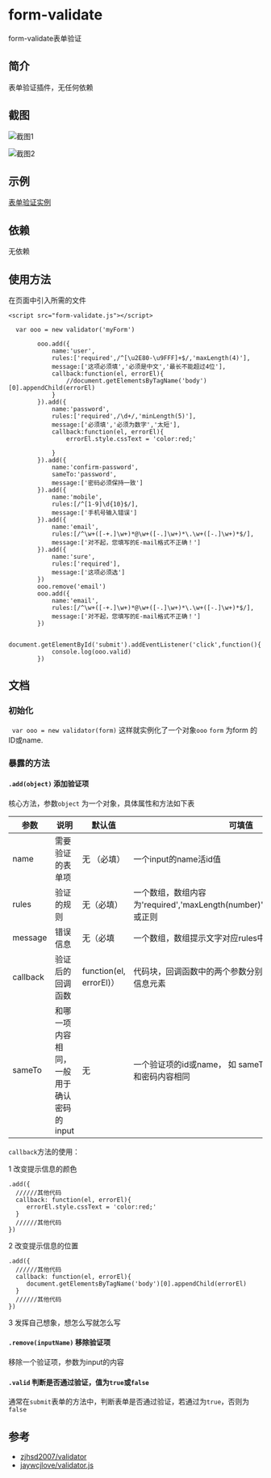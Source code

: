# form-validate
form-validate表单验证

## 简介

表单验证插件，无任何依赖

## 截图

![截图1](https://fangxianzheng.github.io/demo/Mvalidate/demo1-screenshot1.png)


![截图2](https://fangxianzheng.github.io/demo/Mvalidate/demo1-screenshot2.png)
## 示例

[表单验证实例](https://fangxianzheng.github.io/demo/form-validate/demo1)

## 依赖

无依赖

## 使用方法

在页面中引入所需的文件

`<script src="form-validate.js"></script>`

````
  var ooo = new validator('myForm')

        ooo.add({
            name:'user',
            rules:['required',/^[\u2E80-\u9FFF]+$/,'maxLength(4)'],
            message:['这项必须填','必须是中文','最长不能超过4位'],
            callback:function(el, errorEl){
                //document.getElementsByTagName('body')[0].appendChild(errorEl)
            }
        }).add({
            name:'password',
            rules:['required',/\d+/,'minLength(5)'],
            message:['必须填','必须为数字','太短'],
            callback:function(el, errorEl){
                errorEl.style.cssText = 'color:red;'

            }
        }).add({
            name:'confirm-password',
            sameTo:'password',
            message:['密码必须保持一致']
        }).add({
            name:'mobile',
            rules:[/^[1-9]\d{10}$/],
            message:['手机号输入错误']
        }).add({
            name:'email',
            rules:[/^\w+([-+.]\w+)*@\w+([-.]\w+)*\.\w+([-.]\w+)*$/],
            message:['对不起，您填写的E-mail格式不正确！']
        }).add({
            name:'sure',
            rules:['required'],
            message:['这项必须选']
        })
        ooo.remove('email')
        ooo.add({
            name:'email',
            rules:[/^\w+([-+.]\w+)*@\w+([-.]\w+)*\.\w+([-.]\w+)*$/],
            message:['对不起，您填写的E-mail格式不正确！']
        })

        document.getElementById('submit').addEventListener('click',function(){
            console.log(ooo.valid)
        })
````

## 文档

### 初始化

` var ooo = new validator(form)` 这样就实例化了一个对象`ooo`
`form` 为form 的ID或name.

### 暴露的方法

#### `.add(object)` 添加验证项

核心方法，参数`object` 为一个对象，具体属性和方法如下表

|       参数        |   说明   |  默认值 |      可填值     |
|------------------|----------|--------|----------------|
| name              |  需要验证的表单项 | 无 （必填）    | 一个input的name活id值  |
| rules               | 验证的规则    | 无（必填）     | 一个数组，数组内容为'required','maxLength(number)','minLength(number)',或正则     |
| message            | 错误信息 |  无（必填   | 一个数组，数组提示文字对应rules中的规则   |
| callback      | 验证后的回调函数   | function(el, errorEl)） | 代码块，回调函数中的两个参数分别是验证项的元素、错误信息元素 |
| sameTo        | 和哪一项内容相同，一般用于确认密码的input   | 无 | 一个验证项的id或name， 如 sameTo: 'password'，意思是和密码内容相同 |

`callback`方法的使用：

1 改变提示信息的颜色 

```
.add({
  //////其他代码
  callback: function(el, errorEl){
     errorEl.style.cssText = 'color:red;'
  }
  //////其他代码
})
```
2 改变提示信息的位置

```
.add({
  //////其他代码
  callback: function(el, errorEl){
     document.getElementsByTagName('body')[0].appendChild(errorEl)
  }
  //////其他代码
})
```

3 发挥自己想象，想怎么写就怎么写

#### `.remove(inputName)` 移除验证项

移除一个验证项，参数为input的内容

#### `.valid` 判断是否通过验证，值为`true`或`false`

通常在`submit`表单的方法中，判断表单是否通过验证，若通过为`true`，否则为`false`

## 参考

- [zjhsd2007/validator](https://github.com/zjhsd2007/validator)
- [jaywcjlove/validator.js](https://github.com/jaywcjlove/validator.js) 
